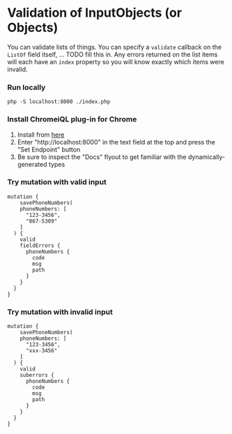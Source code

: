 # Validation of InputObjects (or Objects) 

You can validate lists of things. You can specify a `validate` callback on the `ListOf` field itself, ... TODO fill this in. Any errors returned on the list items will each have an `index` property so you will know exactly which items were invalid.


### Run locally
```
php -S localhost:8000 ./index.php
```

### Install ChromeiQL plug-in for Chrome
1. Install from [here](https://chrome.google.com/webstore/detail/chromeiql/fkkiamalmpiidkljmicmjfbieiclmeij?hl=en)
2. Enter "http://localhost:8000" in the text field at the top and press the "Set Endpoint" button
3. Be sure to inspect the "Docs" flyout to get familiar with the dynamically-generated types


### Try mutation with valid input
```
mutation {
	savePhoneNumbers(
    phoneNumbers: [
      "123-3456",
      "867-5309"
  	]
  ) {
    valid
    fieldErrors {
      phoneNumbers {
        code
        msg
        path
      }
    }
  }
}
```

### Try mutation with invalid input
```
mutation {
	savePhoneNumbers(
    phoneNumbers: [
      "123-3456",
      "xxx-3456"
  	]
  ) {
    valid
    suberrors {
      phoneNumbers {
        code
        msg
        path
      }
    }
  }
}
```